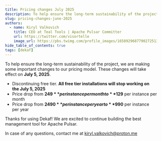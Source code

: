 ```yaml
---
title: Pricing changes July 2025
description: To help ensure the long-term sustainability of the project, we are making some important changes to our pricing model.
slug: pricing-changes-june-2025
authors:
  - name: Kiryl Valkovich
    title: CEO at Teal Tools | Apache Pulsar Committer
    url: https://twitter.com/visortelle
    image_url: https://pbs.twimg.com/profile_images/1658929687790272513/jAMuGSL3_400x400.jpg
hide_table_of_contents: true
tags: [dekaf]
---
```


To help ensure the long-term sustainability of the project, we are making some important changes to our pricing model. These changes will take effect on **July 5, 2025**.

- Discontinuing free tier. **All free tier installations will stop working on the July 5, 2025**
- Price drop from **$249** per instance per month to **$129** per instance per month
- Price drop from **$2490** per instance per year to **$990** per instance per year

Thanks for using Dekaf! We are excited to continue building the best management tool for Apache Pulsar.

In case of any questions, contact me at [kiryl.valkovich@proton.me](mailto:kiryl.valkovich@proton.me)

